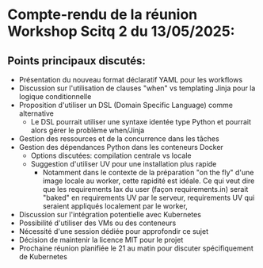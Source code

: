 # Compte-rendu de la réunion Workshop Scitq 2 du 13/05/2025:

## Points principaux discutés:

- Présentation du nouveau format déclaratif YAML pour les workflows
- Discussion sur l'utilisation de clauses "when" vs templating Jinja pour la logique conditionnelle
- Proposition d'utiliser un DSL (Domain Specific Language) comme alternative
  - Le DSL pourrait utiliser une syntaxe identée type Python et pourrait alors gérer le problème when/Jinja
- Gestion des ressources et de la concurrence dans les tâches
- Gestion des dépendances Python dans les conteneurs Docker
  - Options discutées: compilation centrale vs locale
  - Suggestion d'utiliser UV pour une installation plus rapide
    - Notamment dans le contexte de la préparation "on the fly" d'une image locale au worker, cette rapidité est idéale. Ce qui veut dire que les requirements lax du user (façon requirements.in) serait "baked" en requirements UV par le serveur, requirements UV qui seraient appliqués localement par le worker,
- Discussion sur l'intégration potentielle avec Kubernetes
- Possibilité d'utiliser des VMs ou des conteneurs
- Nécessité d'une session dédiée pour approfondir ce sujet
- Décision de maintenir la licence MIT pour le projet
- Prochaine réunion planifiée le 21 au matin pour discuter spécifiquement de Kubernetes